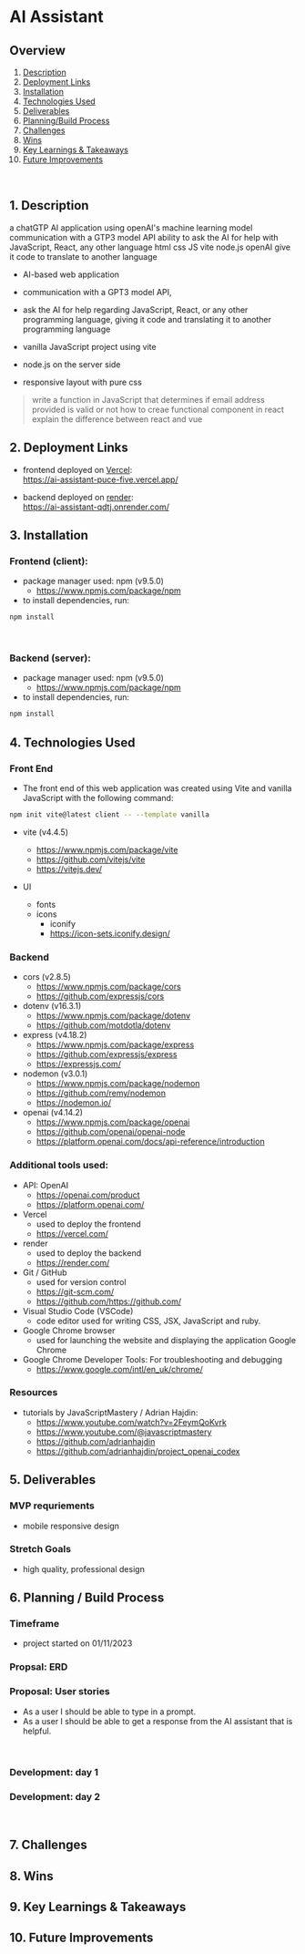 # AI Assistant

## Overview

1. [Description](#description)
2. [Deployment Links](#deployment-links)
3. [Installation](#installation)
4. [Technologies Used](#technologies)
5. [Deliverables](#deliverables)
6. [Planning/Build Process](#planning)
7. [Challenges](#challenges)
8. [Wins](#wins)
9. [Key Learnings & Takeaways](#takeaways)
10. [Future Improvements](#future-improvements)

<br>

## <a name="description"></a> 1. Description

a chatGTP AI application using openAI's machine learning model
communication with a GTP3 model API
ability to ask the AI for help with JavaScript, React, any other language
html css JS vite node.js openAI
give it code to translate to another language

- AI-based web application
- communication with a GPT3 model API,
- ask the AI for help regarding JavaScript, React, or any other programming language, giving it code and translating it to another programming language

- vanilla JavaScript project using vite

- node.js on the server side
- responsive layout with pure css

> write a function in JavaScript that determines if email address provided is valid or not
> how to creae functional component in react
> explain the difference between react and vue

## <a name="deployment-links"></a> 2. Deployment Links

- frontend deployed on [Vercel](https://vercel.com/):<br>https://ai-assistant-puce-five.vercel.app/<br>

- backend deployed on [render](https://render.com/): <br> https://ai-assistant-qdtj.onrender.com/

## <a name="installation"></a> 3. Installation

### Frontend (client):

- package manager used: npm (v9.5.0)
  - https://www.npmjs.com/package/npm
- to install dependencies, run:

```zsh
npm install
```

<br>

### Backend (server):

- package manager used: npm (v9.5.0)
  - https://www.npmjs.com/package/npm
- to install dependencies, run:

```zsh
npm install
```

## <a name="technologies"></a> 4. Technologies Used

### Front End

- The front end of this web application was created using Vite and vanilla JavaScript with the following command:

```zsh
npm init vite@latest client -- --template vanilla
```

- vite (v4.4.5)

  - https://www.npmjs.com/package/vite
  - https://github.com/vitejs/vite
  - https://vitejs.dev/

- UI
  - fonts
  - icons
    - iconify
    - https://icon-sets.iconify.design/

### Backend

- cors (v2.8.5)
  - https://www.npmjs.com/package/cors
  - https://github.com/expressjs/cors
- dotenv (v16.3.1)
  - https://www.npmjs.com/package/dotenv
  - https://github.com/motdotla/dotenv
- express (v4.18.2)
  - https://www.npmjs.com/package/express
  - https://github.com/expressjs/express
  - https://expressjs.com/
- nodemon (v3.0.1)
  - https://www.npmjs.com/package/nodemon
  - https://github.com/remy/nodemon
  - https://nodemon.io/
- openai (v4.14.2)
  - https://www.npmjs.com/package/openai
  - https://github.com/openai/openai-node
  - https://platform.openai.com/docs/api-reference/introduction

### Additional tools used:

- API: OpenAI
  - https://openai.com/product
  - https://platform.openai.com/
- Vercel
  - used to deploy the frontend
  - https://vercel.com/
- render
  - used to deploy the backend
  - https://render.com/
- Git / GitHub
  - used for version control
  - https://git-scm.com/
  - https://github.com/https://github.com/
- Visual Studio Code (VSCode)
  - code editor used for writing CSS, JSX, JavaScript and ruby.
- Google Chrome browser
  - used for launching the website and displaying the application Google Chrome
- Google Chrome Developer Tools: For troubleshooting and debugging
  - https://www.google.com/intl/en_uk/chrome/

### Resources

- tutorials by JavaScriptMastery /
  Adrian Hajdin:
  - https://www.youtube.com/watch?v=2FeymQoKvrk
  - https://www.youtube.com/@javascriptmastery
  - https://github.com/adrianhajdin
  - https://github.com/adrianhajdin/project_openai_codex

## <a name="deliverables"></a> 5. Deliverables

### MVP requriements

- mobile responsive design

### Stretch Goals

- high quality, professional design

## <a name="planning"></a>6. Planning / Build Process

### Timeframe

- project started on 01/11/2023

### Propsal: ERD

### Proposal: User stories

- As a user I should be able to type in a prompt.
- As a user I should be able to get a response from the AI assistant that is helpful.

<br>

### Development: day 1

### Development: day 2

<br>

## 7. <a name="challenges"></a> Challenges

## 8. <a name="wins"></a> Wins

## <a name="takeaways"></a> 9. Key Learnings & Takeaways

## <a name="future-improvements"></a> 10. Future Improvements
